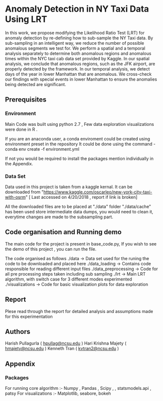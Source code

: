 # Anomaly Detection in NY Taxi Data Using LRT

In this work, we propose modifying the Likelihood Ratio Test (LRT) for anomaly detection by re-defining how to sub-sample the NY Taxi data. By sub-sampling in an intelligent way, we reduce the number of possible anomalous segments we test for. We perform a spatial and a temporal analysis separately to determine both anomalous regions and anomalous times within the NYC taxi cab data set provided by Kaggle. In our spatial analysis, we conclude that anomalous regions, such as the JFK airport, are properly detected by the framework. In our temporal analysis, we detect days of the year in lower Manhattan that are anomalous. We cross-check our findings with special events in lower Manhattan to ensure the anomalies being detected are significant.

## Prerequisites 
### Environment
Main Code was built using python 2.7 , Few data exploration visualizations were done in R .

If you are an anaconda user, a conda enviroment could be created using environment preset in the repository
It could be done using the command - conda env create -f environment.yml

If not you would be required to install the packages mention individually in the Appendix. 

### Data Set 
Data used in this project is taken from a kaggle kernal. 
It can be downloaded from "https://www.kaggle.com/oscarleo/new-york-city-taxi-with-osrm"  [ Last accessed on 4/20/2018 , report if link is broken]

All the downloaded files are to be placed at "./data" folder 
"./data/cache" has been used store intermediate data dumps, you would need to clean it, everytime changes are made to the subsampling part.  

## Code organisation and Running demo  
The main code for the project is present in base_code.py, If you wish to see the demo of this project , you can run the file. 

The code organised as follows 
./data -> Data set used for the runing the code to be downloaded and placed here
./data_loading -> Contains code responsible for reading different input files
./data_preprocessing -> Code for all pre processing steps taken including sub sampling 
./lrt -> Main LRT algorithm, with switch case for 3 different modes experimented
./visualizations -> Code for basic visualization plots for data exploration 

## Report 
Plese read through the report for detailed analysis and assumptions made for this experimentation

## Authors 
Harish Pullagurla ( hpullag@ncsu.edu ) 
Hari Krishna Majety ( hmajety@ncsu.edu ) 
Kenneth Tran ( kvtran2@ncsu.edu )

## Appendix 
### Packages 
For running core algorithm :- Numpy , Pandas , Scipy ,  , statsmodels.api , patsy 
For visualizations :- Matplotlib, seabore, bokeh 


